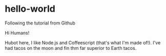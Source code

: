 # hello-world
Following the tutorial from Github

Hi Humans!

Hubot here, I like Node.js and Coffeescript (that's what I'm made of!).
I've had tacos on the moon and fin thm far superior to Earth tacos.
